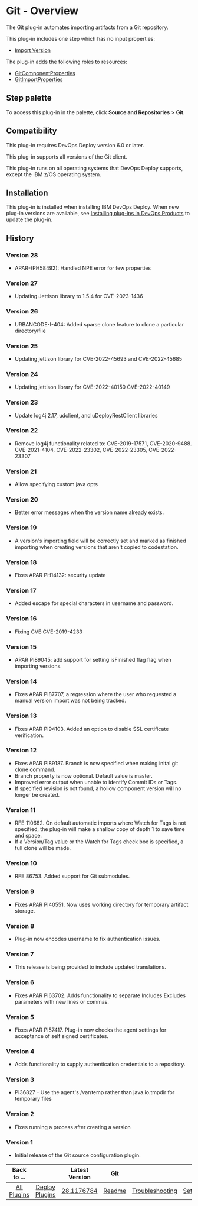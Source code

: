 
# Git - Overview

The Git plug-in automates importing artifacts from a Git repository.

This plug-in includes one step which has no input properties:

* [Import Version](./settings.md#import-version)

The plug-in adds the following roles to resources:

* [GitComponentProperties](./settings.md#gitcomponentproperties)
* [GitImportProperties](./settings.md#gitimportproperties)

## Step palette

To access this plug-in in the palette, click **Source and Repositories** > **Git**.

## Compatibility

This plug-in requires DevOps Deploy version 6.0 or later.

This plug-in supports all versions of the Git client.

This plug-in runs on all operating systems that DevOps Deploy supports, except the IBM z/OS operating system.

## Installation

This plug-in is installed when installing IBM DevOps Deploy. When new plug-in versions are available, see [Installing plug-ins in DevOps Products](https://community.ibm.com/community/user/wasdevops/blogs/laurel-dickson-bull1/2022/06/13/install-plugins "Installing plug-ins in DevOps Deploy") to update the plug-in.

## History

### Version 28

* APAR-(PH58492): Handled NPE error for few properties

### Version 27

* Updating Jettison library to 1.5.4 for CVE-2023-1436

### Version 26

* URBANCODE-I-404: Added sparse clone feature to clone a particular directory/file

### Version 25

* Updating jettison library for CVE-2022-45693 and CVE-2022-45685

### Version 24

* Updating jettison library for CVE-2022-40150 CVE-2022-40149

### Version 23

* Update log4j 2.17, udclient, and uDeployRestClient libraries

### Version 22

* Remove log4j functionality related to: CVE-2019-17571, CVE-2020-9488. CVE-2021-4104, CVE-2022-23302, CVE-2022-23305, CVE-2022-23307

### Version 21

* Allow specifying custom java opts

### Version 20

* Better error messages when the version name already exists.

### Version 19

* A version's importing field will be correctly set and marked as finished importing when creating versions that aren't copied to codestation.

### Version 18

* Fixes APAR PH14132: security update

### Version 17

* Added escape for special characters in username and password.

### Version 16

* Fixing CVE:CVE-2019-4233

### Version 15

* APAR PI89045: add support for setting isFinished flag flag when importing versions.

### Version 14

* Fixes APAR PI87707, a regression where the user who requested a manual version import was not being tracked.

### Version 13

* Fixes APAR PI94103. Added an option to disable SSL certificate verification.

### Version 12

* Fixes APAR PI89187. Branch is now specified when making inital git clone command.
* Branch property is now optional. Default value is master.
* Improved error output when unable to identify Commit IDs or Tags.
* If specified revision is not found, a hollow component version will no longer be created.

### Version 11

* RFE 110682. On default automatic imports where Watch for Tags is not specified, the plug-in will make a shallow copy of depth 1 to save time and space.
* If a Version/Tag value or the Watch for Tags check box is specified, a full clone will be made.

### Version 10

* RFE 86753. Added support for Git submodules.

### Version 9

* Fixes APAR PI40551. Now uses working directory for temporary artifact storage.

### Version 8

* Plug-in now encodes username to fix authentication issues.

### Version 7

* This release is being provided to include updated translations.

### Version 6

* Fixes APAR PI63702. Adds functionality to separate Includes Excludes parameters with new lines or commas.

### Version 5

* Fixes APAR PI57417. Plug-in now checks the agent settings for acceptance of self signed certificates.

### Version 4

* Adds functionality to supply authentication credentials to a repository.

### Version 3

* PI36827 - Use the agent's /var/temp rather than java.io.tmpdir for temporary files

### Version 2

* Fixes running a process after creating a version

### Version 1

* Initial release of the Git source configuration plugin.

|Back to ...||Latest Version|Git |||||
| :---: | :---: | :---: | :---: | :---: | :---: | :---: | :---: |
|[All Plugins](../../index.md)|[Deploy Plugins](../README.md)|[28.1176784](https://raw.githubusercontent.com/UrbanCode/IBM-UCD-PLUGINS/main/files/GitSourceConfig/ucd-GitSourceConfig-28.1176784.zip)|[Readme](README.md)|[Troubleshooting](troubleshooting.md)|[Settings](settings.md)|[Usage](usage.md)|[Downloads](downloads.md)|
